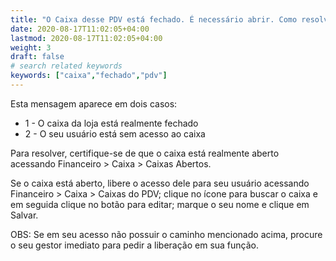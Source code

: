 ```yaml
---
title: "O Caixa desse PDV está fechado. É necessário abrir. Como resolvo ?"
date: 2020-08-17T11:02:05+04:00
lastmod: 2020-08-17T11:02:05+04:00
weight: 3
draft: false
# search related keywords
keywords: ["caixa","fechado","pdv"]
---
```


Esta mensagem aparece em dois casos:

- 1 - O caixa da loja está realmente fechado
- 2 - O seu usuário está sem acesso ao caixa

Para resolver, certifique-se de que o caixa está realmente aberto acessando Financeiro > Caixa >
Caixas Abertos.

Se o caixa está aberto, libere o acesso dele para seu usuário acessando Financeiro > Caixa >
Caixas do PDV; clique no ícone para buscar o caixa e em seguida clique no botão para editar;
marque o seu nome e clique em Salvar.

OBS: Se em seu acesso não possuir o caminho mencionado acima, procure o seu gestor imediato
para pedir a liberação em sua função.
